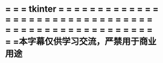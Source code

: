 # = = = tkinter = = = = = = = = = = = = = = = = = = = = = = = = = = = = = = = = = = = = = = = = = = = = = = = = = = = = =本字幕仅供学习交流，严禁用于商业用途
